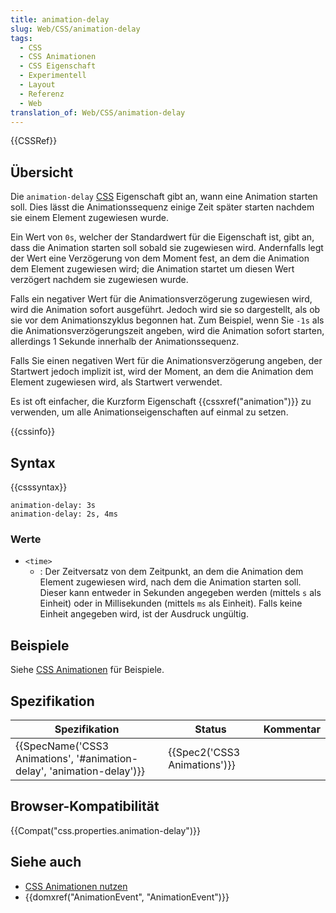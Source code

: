 ```yaml
---
title: animation-delay
slug: Web/CSS/animation-delay
tags:
  - CSS
  - CSS Animationen
  - CSS Eigenschaft
  - Experimentell
  - Layout
  - Referenz
  - Web
translation_of: Web/CSS/animation-delay
---
```

{{CSSRef}}

## Übersicht

Die `animation-delay` [CSS](/de/docs/CSS "CSS") Eigenschaft gibt an, wann eine Animation starten soll. Dies lässt die Animationssequenz einige Zeit später starten nachdem sie einem Element zugewiesen wurde.

Ein Wert von `0s`, welcher der Standardwert für die Eigenschaft ist, gibt an, dass die Animation starten soll sobald sie zugewiesen wird. Andernfalls legt der Wert eine Verzögerung von dem Moment fest, an dem die Animation dem Element zugewiesen wird; die Animation startet um diesen Wert verzögert nachdem sie zugewiesen wurde.

Falls ein negativer Wert für die Animationsverzögerung zugewiesen wird, wird die Animation sofort ausgeführt. Jedoch wird sie so dargestellt, als ob sie vor dem Animationszyklus begonnen hat. Zum Beispiel, wenn Sie `-1s` als die Animationsverzögerungszeit angeben, wird die Animation sofort starten, allerdings 1 Sekunde innerhalb der Animationssequenz.

Falls Sie einen negativen Wert für die Animationsverzögerung angeben, der Startwert jedoch implizit ist, wird der Moment, an dem die Animation dem Element zugewiesen wird, als Startwert verwendet.

Es ist oft einfacher, die Kurzform Eigenschaft {{cssxref("animation")}} zu verwenden, um alle Animationseigenschaften auf einmal zu setzen.

{{cssinfo}}

## Syntax

{{csssyntax}}

    animation-delay: 3s
    animation-delay: 2s, 4ms

### Werte

- `<time>`
  - : Der Zeitversatz von dem Zeitpunkt, an dem die Animation dem Element zugewiesen wird, nach dem die Animation starten soll. Dieser kann entweder in Sekunden angegeben werden (mittels `s` als Einheit) oder in Millisekunden (mittels `ms` als Einheit). Falls keine Einheit angegeben wird, ist der Ausdruck ungültig.

## Beispiele

Siehe [CSS Animationen](/de/docs/Web/Guide/CSS/CSS_Animationen_nutzen "CSS/CSS_animations") für Beispiele.

## Spezifikation

| Spezifikation                                                                                | Status                               | Kommentar |
| -------------------------------------------------------------------------------------------- | ------------------------------------ | --------- |
| {{SpecName('CSS3 Animations', '#animation-delay', 'animation-delay')}} | {{Spec2('CSS3 Animations')}} |           |

## Browser-Kompatibilität

{{Compat("css.properties.animation-delay")}}

## Siehe auch

- [CSS Animationen nutzen](/de/docs/Web/Guide/CSS/CSS_Animationen_nutzen "Tutorial about CSS animations")
- {{domxref("AnimationEvent", "AnimationEvent")}}

